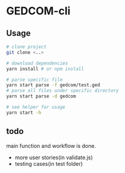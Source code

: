 # GEDCOM-cli

## Usage

```bash
# clone project
git clone <..> 

# download dependencies
yarn install # or npm install

# parse specific file
yarn start parse -f gedcom/test.ged
# parse all files under specific directory
yarn start parse -d gedcom

# see helper for usage
yarn start -h 
```

## todo
main function and workflow is done. 

* more user stories(in validate.js)
* testing cases(in test folder)
 
